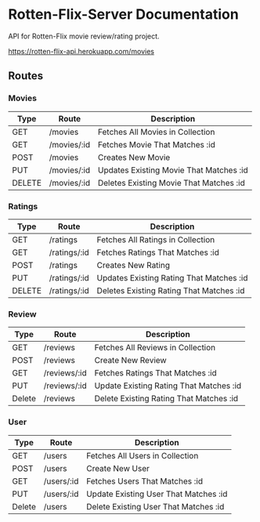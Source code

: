 # Rotten-Flix-Server Documentation

API for Rotten-Flix movie review/rating project.

https://rotten-flix-api.herokuapp.com/movies

## Routes

### Movies
| Type    | Route           | Description   |
| ------- | --------------- | ------------- |
| GET     | /movies         | Fetches All Movies in Collection |
| GET     | /movies/:id     | Fetches Movie That Matches :id |
| POST    | /movies         | Creates New Movie |
| PUT     | /movies/:id     | Updates Existing Movie That Matches :id |
| DELETE  | /movies/:id     | Deletes Existing Movie That Matches :id |

### Ratings

| Type    | Route            | Description   |
| ------- | ---------------  | ------------- |
| GET     | /ratings         | Fetches All Ratings in Collection |
| GET     | /ratings/:id     | Fetches Ratings That Matches :id |
| POST    | /ratings         | Creates New Rating |
| PUT     | /ratings/:id     | Updates Existing Rating That Matches :id |
| DELETE  | /ratings/:id     | Deletes Existing Rating That Matches :id |


### Review
| Type | Route | Description |
| ------ | ---- | ------- |
| GET | /reviews | Fetches All Reviews in Collection |
| POST | /reviews | Create New Review |
| GET | /reviews/:id| Fetches Ratings That Matches :id |
| PUT | /reviews/:id | Update Existing Rating That Matches :id |
| Delete | /reviews | Delete Existing Rating That Matches :id |


### User
| Type | Route | Description |
| ------ | ---- | ------- |
| GET | /users | Fetches All Users in Collection |
| POST | /users | Create New User|
| GET | /users/:id| Fetches Users That Matches :id|
| PUT | /users/:id | Update Existing User That Matches :id |
| Delete | /users | Delete Existing User That Matches :id |
